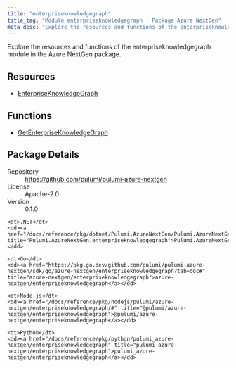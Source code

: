 ```yaml
---
title: "enterpriseknowledgegraph"
title_tag: "Module enterpriseknowledgegraph | Package Azure NextGen"
meta_desc: "Explore the resources and functions of the enterpriseknowledgegraph module in the Azure NextGen package."
---
```


<!-- WARNING: this file was generated by Pulumi Docs Generator. -->
<!-- Do not edit by hand unless you're certain you know what you are doing! -->

Explore the resources and functions of the enterpriseknowledgegraph module in the Azure NextGen package.

<h2 id="resources">Resources</h2>
<ul class="api">
    <li><a href="enterpriseknowledgegraph" title="EnterpriseKnowledgeGraph"><span class="symbol resource"></span>EnterpriseKnowledgeGraph</a></li>
</ul>

<h2 id="functions">Functions</h2>
<ul class="api">
    <li><a href="getenterpriseknowledgegraph" title="GetEnterpriseKnowledgeGraph"><span class="symbol function"></span>GetEnterpriseKnowledgeGraph</a></li>
</ul>

<h2 id="package-details">Package Details</h2>
<dl class="package-details">
	<dt>Repository</dt>
	<dd><a href="https://github.com/pulumi/pulumi-azure-nextgen">https://github.com/pulumi/pulumi-azure-nextgen</a></dd>
	<dt>License</dt>
	<dd>Apache-2.0</dd>
	<dt>Version</dt>
	<dd>0.1.0</dd>
</dl>



<dl class="tabular">

    <dt>.NET</dt>
    <dd><a href="/docs/reference/pkg/dotnet/Pulumi.AzureNextGen/Pulumi.AzureNextGen.enterpriseknowledgegraph.html" title="Pulumi.AzureNextGen.enterpriseknowledgegraph">Pulumi.AzureNextGen.enterpriseknowledgegraph</a></dd>

    <dt>Go</dt>
    <dd><a href="https://pkg.go.dev/github.com/pulumi/pulumi-azure-nextgen/sdk/go/azure-nextgen/enterpriseknowledgegraph?tab=doc#" title="azure-nextgen/enterpriseknowledgegraph">azure-nextgen/enterpriseknowledgegraph</a></dd>

    <dt>Node.js</dt>
    <dd><a href="/docs/reference/pkg/nodejs/pulumi/azure-nextgen/enterpriseknowledgegraph/#" title="@pulumi/azure-nextgen/enterpriseknowledgegraph">@pulumi/azure-nextgen/enterpriseknowledgegraph</a></dd>

    <dt>Python</dt>
    <dd><a href="/docs/reference/pkg/python/pulumi_azure-nextgen/enterpriseknowledgegraph" title="pulumi_azure-nextgen/enterpriseknowledgegraph">pulumi_azure-nextgen/enterpriseknowledgegraph</a></dd>

</dl>

